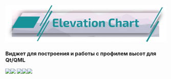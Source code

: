 ![logo](./doc/header.png)

### Виджет для построения и работы с профилем высот для Qt/QML

![](https://img.shields.io/badge/Qt-41CD52?style=for-the-badge&logo=qt&logoColor=white)![](https://img.shields.io/badge/C%2B%2B-00599C?style=for-the-badge&logo=c%2B%2B&logoColor=white) ![](https://img.shields.io/badge/CMake-064F8C?style=for-the-badge&logo=cmake&logoColor=white)![](https://img.shields.io/badge/OpenGL-FFFFFF?style=for-the-badge&logo=opengl)![](https://img.shields.io/badge/JavaScript-323330?style=for-the-badge&logo=javascript&logoColor=F7DF1E)

